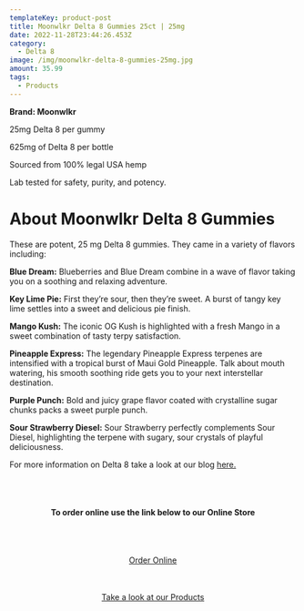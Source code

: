 ```yaml
---
templateKey: product-post
title: Moonwlkr Delta 8 Gummies 25ct | 25mg
date: 2022-11-28T23:44:26.453Z
category:
  - Delta 8
image: /img/moonwlkr-delta-8-gummies-25mg.jpg
amount: 35.99
tags:
  - Products
---
```

**Brand: Moonwlkr**

25mg Delta 8 per gummy

625mg of Delta 8 per bottle

Sourced from 100% legal USA hemp

Lab tested for safety, purity, and potency.

# About Moonwlkr Delta 8 Gummies

These are potent, 25 mg Delta 8 gummies.  They came in a variety of flavors including:

**Blue Dream:**  Blueberries and Blue Dream combine in a wave of flavor taking you on a soothing and relaxing adventure.

**Key Lime Pie:** First they’re sour, then they’re sweet. A burst of tangy key lime settles into a sweet and delicious pie finish.

**Mango Kush:**  The iconic OG Kush is highlighted with a fresh Mango in a sweet combination of tasty terpy satisfaction.

**Pineapple Express:**  The legendary Pineapple Express terpenes are intensified with a tropical burst of Maui Gold Pineapple.  Talk about mouth watering, his smooth soothing ride gets you to your next interstellar destination.

**Purple Punch:** Bold and juicy grape flavor coated with crystalline sugar chunks packs a sweet purple punch.

**Sour Strawberry Diesel:**  Sour Strawberry perfectly complements Sour Diesel, highlighting the terpene with sugary, sour crystals of playful deliciousness.

For more information on Delta 8 take a look at our blog [here.](https://capitalamericanshaman.com/blog/delta-8/)

<br><br>

<Center>

#### **To order online use the link below to our Online Store**

<br><br>

<Center><a class="link-view-more-products" target="_blank" href="https://capitalcbd.shop/product/moonwlkr-delta-8-gummies-25ct/">Order Online</a></

<br><br><br>

<Center><a class="link-view-more-products" target="_blank" href="https://capitalamericanshaman.com/products">Take a look at our Products</a></Center>

<br><br>